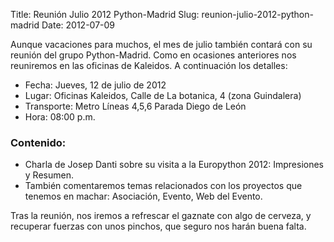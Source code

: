 Title: Reunión Julio 2012 Python-Madrid
Slug: reunion-julio-2012-python-madrid
Date: 2012-07-09

Aunque vacaciones para muchos, el mes de julio también contará con su reunión del grupo Python-Madrid. Como en ocasiones anteriores nos reuniremos en las oficinas de Kaleidos. A continuación los detalles:

 * Fecha: Jueves, 12 de julio de 2012
 * Lugar: Oficinas Kaleidos, Calle de La botanica, 4 (zona Guindalera) 
 * Transporte: Metro Líneas 4,5,6 Parada Diego de León
 * Hora: 08:00 p.m.
    
### Contenido: ###

* Charla de Josep Danti sobre su visita a la Europython 2012: Impresiones y Resumen.
* También comentaremos temas relacionados con los proyectos que tenemos en machar: Asociación, Evento, Web del Evento.

Tras la reunión, nos iremos a refrescar el gaznate con algo de cerveza, y recuperar fuerzas con unos pinchos, que seguro nos harán buena falta.
